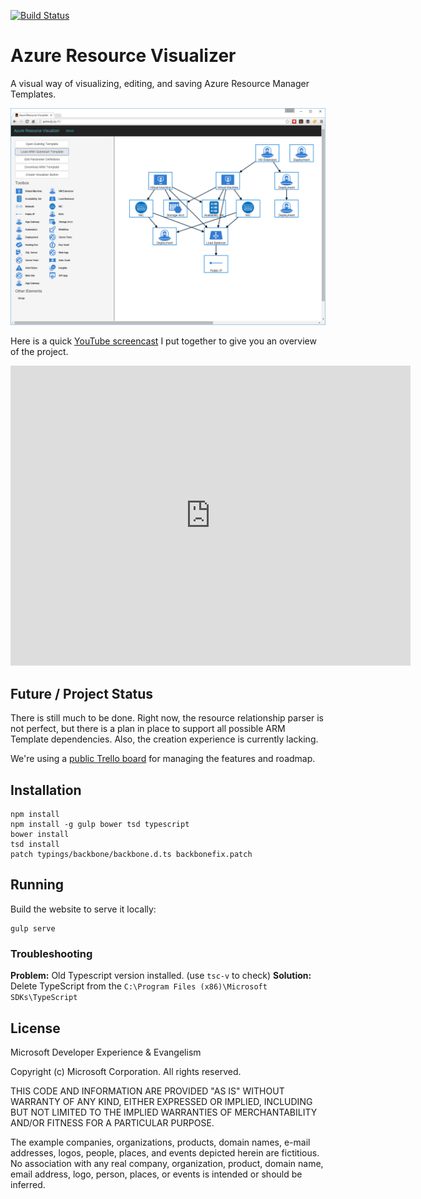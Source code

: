 [![Build Status](https://travis-ci.org/ytechie/AzureResourceVisualizer.svg?branch=master)](https://travis-ci.org/ytechie/AzureResourceVisualizer)

# Azure Resource Visualizer

A visual way of visualizing, editing, and saving Azure Resource Manager Templates.

![Azure Resource Manager Diagram](arm-diagram.jpg)

Here is a quick [YouTube screencast](https://www.youtube.com/watch?v=5xP1-IrtNMU) I put together to give you an overview of the project.

<iframe width="640" height="480" src="https://www.youtube.com/embed/5xP1-IrtNMU?rel=0" frameborder="0" allowfullscreen></iframe>

## Future / Project Status

There is still much to be done. Right now, the resource relationship parser is not perfect, but there is a plan in place to support all possible ARM Template dependencies. Also, the creation experience is currently lacking.

We're using a [public Trello board](https://trello.com/b/41RiUCGs/azure-resource-visualizer) for managing the features and roadmap.

## Installation

	npm install
	npm install -g gulp bower tsd typescript
	bower install
	tsd install
	patch typings/backbone/backbone.d.ts backbonefix.patch

## Running

Build the website to serve it locally:

	gulp serve

### Troubleshooting

**Problem:** Old Typescript version installed. (use `tsc-v` to check)
**Solution:** Delete TypeScript from the `C:\Program Files (x86)\Microsoft SDKs\TypeScript`

## License

Microsoft Developer Experience & Evangelism

Copyright (c) Microsoft Corporation. All rights reserved.

THIS CODE AND INFORMATION ARE PROVIDED "AS IS" WITHOUT WARRANTY OF ANY KIND, EITHER EXPRESSED OR IMPLIED, INCLUDING BUT NOT LIMITED TO THE IMPLIED WARRANTIES OF MERCHANTABILITY AND/OR FITNESS FOR A PARTICULAR PURPOSE.

The example companies, organizations, products, domain names, e-mail addresses, logos, people, places, and events depicted herein are fictitious. No association with any real company, organization, product, domain name, email address, logo, person, places, or events is intended or should be inferred.

